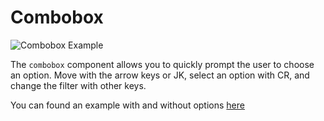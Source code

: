 # Combobox

![Combobox Example](https://file.anotherhadi.com/wtui-components/combobox.gif)

The `combobox` component allows you to quickly prompt the user to choose an option. Move with the arrow keys or JK, select an option with CR, and change the filter with other keys.

You can found an example with and without options [here](https://github.com/anotherhadi/wtui-components/blob/main/combobox/example/main.go)
